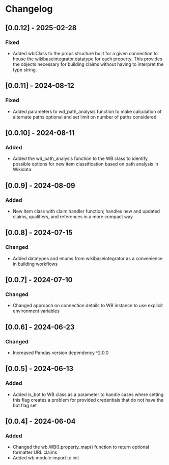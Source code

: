# Changelog

## [0.0.12] - 2025-02-28
### Fixed
- Added wbiClass to the props structure built for a given connection to house the wikibaseintegrator.datatype for each property. This provides the objects necessary for building claims without having to interpret the type string.

## [0.0.11] - 2024-08-12
### Fixed
- Added parameters to wd_path_analysis function to make calculation of alternate paths optional and set limit on number of paths considered

## [0.0.10] - 2024-08-11
### Added
- Added the wd_path_analysis function to the WB class to identify possible options for new item classification based on path analysis in Wikidata

## [0.0.9] - 2024-08-09
### Added
- New Item class with claim handler function; handles new and updated claims, qualifiers, and references in a more compact way

## [0.0.8] - 2024-07-15
### Changed
- Added datatypes and enums from wikibaseintegrator as a convenience in building workflows

## [0.0.7] - 2024-07-10
### Changed
- Changed approach on connection details to WB instance to use explicit environment variables

## [0.0.6] - 2024-06-23
### Changed
- Increased Pandas version dependency ^2.0.0

## [0.0.5] - 2024-06-13
### Added
- Added is_bot to WB class as a parameter to handle cases where setting this flag creates a problem for provided credentials that do not have the bot flag set

## [0.0.4] - 2024-06-04
### Added
- Changed the wb.WB().property_map() function to return optional formatter URL claims
- Added wb module import to init